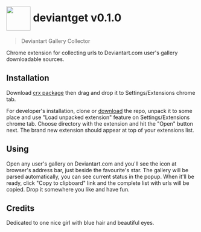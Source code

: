 # <a href="#-deviantget-v010"><img src="https://raw.githubusercontent.com/raiden-dev/deviantget/master/src/icon.png" width="64" height="64" align="absmiddle"></a> deviantget v0.1.0

> Deviantart Gallery Collector

Chrome extension for collecting urls to Deviantart.com user's gallery downloadable sources.


## Installation

Download [crx package](https://raw.githubusercontent.com/rd5/deviantget/master/dist/deviantget.crx) then drag and drop it to Settings/Extensions chrome tab.  

For developer's installation, clone or [download](https://github.com/raiden-dev/deviantget/archive/master.zip) the repo, unpack it to some place and use "Load unpacked extension" feature on Settings/Extensions сhrome tab. Choose directory with the extension and hit the "Open" button next. The brand new extension should appear at top of your extensions list.


## Using

Open any user's gallery on Deviantart.com and you'll see the icon at browser's address bar, just beside the favourite's star. The gallery will be parsed automatically, you can see current status in the popup. When it'll be ready, click "Copy to clipboard" link and the complete list with urls will be copied. Drop it somewhere you like and have fun.


## Credits

Dedicated to one nice girl with blue hair and beautiful eyes.

